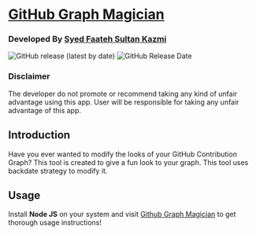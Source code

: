 # 					[GitHub Graph Magician](https://faatehsultan.github.io/github-graph-magician/)



### Developed By [Syed Faateh Sultan Kazmi](https://github.com/faatehsultan)

![GitHub release (latest by date)](https://img.shields.io/github/v/release/faatehsultan/github-graph-magician?style=social) ![GitHub Release Date](https://img.shields.io/github/release-date/faatehsultan/github-graph-magician)

### Disclaimer

The developer do not promote or recommend taking any kind of unfair advantage using this app. User will be responsible for taking any unfair advantage of this app.

## Introduction

Have you ever wanted to modify the looks of your GitHub Contribution Graph? This tool is created to give a fun look to your graph. This tool uses backdate strategy to modify it.

## Usage

Install **Node JS** on your system and visit [Github Graph Magician](https://faatehsultan.github.io./github-graph-magician) to get thorough usage instructions!
